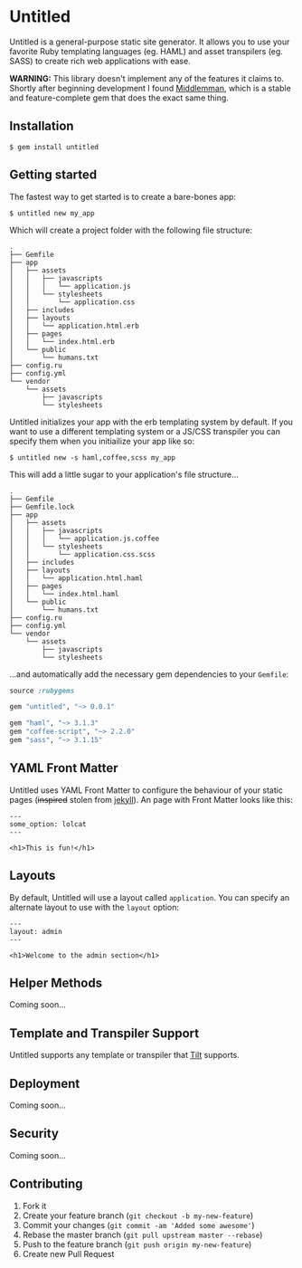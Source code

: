 # Untitled

Untitled is a general-purpose static site generator. It allows you to use your
favorite Ruby templating languages (eg. HAML) and asset transpilers (eg. SASS)
to create rich web applications with ease.

**WARNING:** This library doesn't implement any of the features it claims to.
Shortly after beginning development I found [Middlemman](middleman), which is a
stable and feature-complete gem that does the exact same thing.

[middleman]: http://middlemanapp.com

## Installation

```
$ gem install untitled
```

## Getting started

The fastest way to get started is to create a bare-bones app:

```
$ untitled new my_app
```

Which will create a project folder with the following file structure:

```
.
├── Gemfile
├── app
│   ├── assets
│   │   ├── javascripts
│   │   │   └── application.js
│   │   └── stylesheets
│   │       └── application.css
│   ├── includes
│   ├── layouts
│   │   └── application.html.erb
│   ├── pages
│   │   └── index.html.erb
│   └── public
│       └── humans.txt
├── config.ru
├── config.yml
└── vendor
    └── assets
        ├── javascripts
        └── stylesheets
```

Untitled initializes your app with the erb templating system by default. If you
want to use a different templating system or a JS/CSS transpiler you can specify
them when you initiailize your app like so:

```
$ untitled new -s haml,coffee,scss my_app
```

This will add a little sugar to your application's file structure...

```
.
├── Gemfile
├── Gemfile.lock
├── app
│   ├── assets
│   │   ├── javascripts
│   │   │   └── application.js.coffee
│   │   └── stylesheets
│   │       └── application.css.scss
│   ├── includes
│   ├── layouts
│   │   └── application.html.haml
│   ├── pages
│   │   └── index.html.haml
│   └── public
│       └── humans.txt
├── config.ru
├── config.yml
└── vendor
    └── assets
        ├── javascripts
        └── stylesheets
```

...and automatically add the necessary gem dependencies to your `Gemfile`:

```ruby
source :rubygems

gem "untitled", "~> 0.0.1"

gem "haml", "~> 3.1.3"
gem "coffee-script", "~> 2.2.0"
gem "sass", "~> 3.1.15"
```

## YAML Front Matter

Untitled uses YAML Front Matter to configure the behaviour of your static pages
(<strike>inspired</strike> stolen from [jekyll][jekyll]). An page with Front
Matter looks like this:

```
---
some_option: lolcat
---

<h1>This is fun!</h1>
```

[jekyll]: http://jekyllrb.com/

## Layouts

By default, Untitled will use a layout called `application`. You can specify
an alternate layout to use with the `layout` option:

```
---
layout: admin
---

<h1>Welcome to the admin section</h1>
```

## Helper Methods

Coming soon...

## Template and Transpiler Support

Untitled supports any template or transpiler that [Tilt][tilt] supports.

[tilt]: https://github.com/rtomayko/tilt

## Deployment

Coming soon...

## Security

Coming soon...


## Contributing

1. Fork it
2. Create your feature branch (`git checkout -b my-new-feature`)
3. Commit your changes (`git commit -am 'Added some awesome'`)
4. Rebase the master branch (`git pull upstream master --rebase`)
5. Push to the feature branch (`git push origin my-new-feature`)
6. Create new Pull Request
